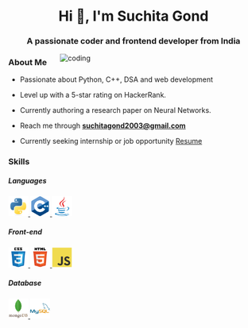 <h1 align="center">Hi 👋, I'm Suchita Gond</h1>
<h3 align="center">A passionate coder and frontend developer from India</h3>

<img align="right" alt="coding" width="400" src="https://camo.githubusercontent.com/7de37139d0b4c1ce40865e799b446c0e963a3dd8fb68d239707237c40604fa3d/68747470733a2f2f63646e2e6472696262626c652e636f6d2f75736572732f3733303730332f73637265656e73686f74732f363538313234332f6176656e746f2e676966">

<!--<p align="left"> 
<img src="https://komarev.com/ghpvc/?username=suchitagond&label=Profile%20views&color=0e75b6&style=flat" alt="suchitagond" /> 
</p>-->

<h3>About Me</h3>

<!-- - Frequently I write articles on [GeeksforGeeks](https://www.geeksforgeeks.org/)-->

- Passionate about Python, C++, DSA and web development
  
- Level up with a 5-star rating on HackerRank.
  
- Currently authoring a research paper on Neural Networks.
  
- Reach me through **suchitagond2003@gmail.com**

- Currently seeking internship or job opportunity  [Resume](https://drive.google.com/file/d/1xfAJGr6QM4sPvuu9IzvJGfaVs29VmwyK/view?usp=drivesdk)

<!-- - ⚡ Fun fact **I can solve a Rubik's cube in under three minutes! 🎲✨**-->


<h3 align="left">Skills</h3>
<p align="left">
  <h5>Languages</h5>
<a href="https://www.python.org" target="_blank" rel="noreferrer">
    <img src="https://raw.githubusercontent.com/devicons/devicon/master/icons/python/python-original.svg" alt="python" width="40" height="40"/>
</a>
 <a href="https://www.w3schools.com/cpp/" target="_blank" rel="noreferrer"> 
   <img src="https://raw.githubusercontent.com/devicons/devicon/master/icons/cplusplus/cplusplus-original.svg" alt="cplusplus" width="40" height="40"/> 
 </a>
  <a href="https://www.java.com" target="_blank" rel="noreferrer"> 
    <img src="https://raw.githubusercontent.com/devicons/devicon/master/icons/java/java-original.svg" alt="java" width="40" height="40"/> 
  </a>

<h5>Front-end</h5>
<a href="https://www.w3schools.com/css/" target="_blank" rel="noreferrer"> 
  <img src="https://raw.githubusercontent.com/devicons/devicon/master/icons/css3/css3-original-wordmark.svg" alt="css3" width="40" height="40"/> 
</a>
<a href="https://www.w3.org/html/" target="_blank" rel="noreferrer"> 
  <img src="https://raw.githubusercontent.com/devicons/devicon/master/icons/html5/html5-original-wordmark.svg" alt="html5" width="40" height="40"/>
</a> 
<a href="https://developer.mozilla.org/en-US/docs/Web/JavaScript" target="_blank" rel="noreferrer"> 
  <img src="https://raw.githubusercontent.com/devicons/devicon/master/icons/javascript/javascript-original.svg" alt="javascript" width="40" height="40"/> 
</a>

<h5>Database</h5>
<a href="https://www.mongodb.com/" target="_blank" rel="noreferrer">
  <img src="https://raw.githubusercontent.com/devicons/devicon/master/icons/mongodb/mongodb-original-wordmark.svg" alt="mongodb" width="40" height="40"/> 
</a>
<a href="https://www.mysql.com/" target="_blank" rel="noreferrer"> 
  <img src="https://raw.githubusercontent.com/devicons/devicon/master/icons/mysql/mysql-original-wordmark.svg" alt="mysql" width="40" height="40"/> 
</a> 

 <!-- <h5>Tools</h5>
  <a href="https://getbootstrap.com" target="_blank" rel="noreferrer"> 
    <img src="https://raw.githubusercontent.com/devicons/devicon/master/icons/bootstrap/bootstrap-plain-wordmark.svg" alt="bootstrap" width="40" height="40"/> 
  </a>
  <a href="https://www.figma.com/" target="_blank" rel="noreferrer">
    <img src="https://www.vectorlogo.zone/logos/figma/figma-icon.svg" alt="figma" width="40" height="40"/> 
  </a> 
  <a href="https://git-scm.com/" target="_blank" rel="noreferrer">
    <img src="https://www.vectorlogo.zone/logos/git-scm/git-scm-icon.svg" alt="git" width="40" height="40"/> 
  </a>
  --> 
</p>
<!--
<h3 align="left">Connect with me</h3>
<p align="left">
<a href="https://linkedin.com/in/suchita-gond" target="blank">
  <img align="center" src="https://raw.githubusercontent.com/rahuldkjain/github-profile-readme-generator/master/src/images/icons/Social/linked-in-alt.svg" alt="suchita-gond" height="25" width="25" />
</a>

<a href="https://www.hackerrank.com/@gondsuchitaa03" target="blank">
  <img align="center" src="https://raw.githubusercontent.com/rahuldkjain/github-profile-readme-generator/master/src/images/icons/Social/hackerrank.svg" alt="@gondsuchitaa03" height="25" width="25" />
</a>
-->
<!--<a href="https://www.codechef.com/users/suchita_20" target="blank">
  <img align="center" src="https://cdn.jsdelivr.net/npm/simple-icons@3.1.0/icons/codechef.svg" alt="suchita_20" height="30" width="40" />
</a>-->
<!--<a href="https://www.leetcode.com/suchitagond" target="blank">
  <img align="center" src="https://raw.githubusercontent.com/rahuldkjain/github-profile-readme-generator/master/src/images/icons/Social/leet-code.svg" alt="suchitagond" height="25" width="25" />
</a>-->
</p>

<!--<p><img align="center" src="https://github-readme-stats.vercel.app/api/top-langs?username=suchitagond&show_icons=true&locale=en&layout=compact" alt="suchitagond" /></p>-->

<!--<p><img align="center" src="https://github-readme-streak-stats.herokuapp.com/?user=suchitagond&" alt="suchitagond" /></p>-->
